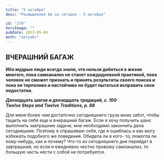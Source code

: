 ```yaml
---
title: "5 октября"
desc: "Размышления АА на сегодня - 5 октября"

id: "279"
heroImage: ""
pubDate: 2023-05-04
moth: "oktyabr"
---
```


## ВЧЕРАШНИЙ БАГАЖ

**Ибо мудрые люди всегда знали, что нельзя добиться в жизни многого, пока
самоанализ не станет каждодневной практикой, пока человек не сможет признать и
принять результаты своего поиска и пока он терпеливо и настойчиво не будет
пытаться исправить свои недостатки.**

**_Двенадцать шагов и двенадцать традиций, с. 100  
Twelve Steps and Twelve Traditions, p. 88_**

Для меня более чем достаточно сегодняшнего груза моих забот, чтобы тащить на
себе еще и вчерашний багаж. Если я хочу получить шанс выполнить завтрашние
задачи, мне необходимо закончить дела сегодняшние. Поэтому я спрашиваю себя,
где я ошиблась и как могу избежать подобного же поведения. Обидела ли я кого-
то, помогла ли кому-нибудь, как и почему? Что-то из сегодняшнего дня перейдет
в завтрашний, но если я ежедневно честно провожу самоанализ, то большую часть
нести с собой не потребуется.
